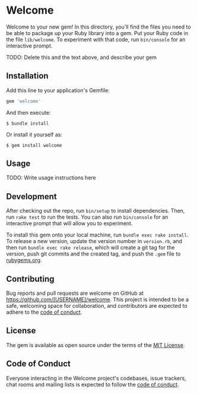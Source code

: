 # Welcome

Welcome to your new gem! In this directory, you'll find the files you need to be able to package up your Ruby library into a gem. Put your Ruby code in the file `lib/welcome`. To experiment with that code, run `bin/console` for an interactive prompt.

TODO: Delete this and the text above, and describe your gem

## Installation

Add this line to your application's Gemfile:

```ruby
gem 'welcome'
```

And then execute:

    $ bundle install

Or install it yourself as:

    $ gem install welcome

## Usage

TODO: Write usage instructions here

## Development

After checking out the repo, run `bin/setup` to install dependencies. Then, run `rake test` to run the tests. You can also run `bin/console` for an interactive prompt that will allow you to experiment.

To install this gem onto your local machine, run `bundle exec rake install`. To release a new version, update the version number in `version.rb`, and then run `bundle exec rake release`, which will create a git tag for the version, push git commits and the created tag, and push the `.gem` file to [rubygems.org](https://rubygems.org).

## Contributing

Bug reports and pull requests are welcome on GitHub at https://github.com/[USERNAME]/welcome. This project is intended to be a safe, welcoming space for collaboration, and contributors are expected to adhere to the [code of conduct](https://github.com/[USERNAME]/welcome/blob/master/CODE_OF_CONDUCT.md).

## License

The gem is available as open source under the terms of the [MIT License](https://opensource.org/licenses/MIT).

## Code of Conduct

Everyone interacting in the Welcome project's codebases, issue trackers, chat rooms and mailing lists is expected to follow the [code of conduct](https://github.com/[USERNAME]/welcome/blob/master/CODE_OF_CONDUCT.md).
